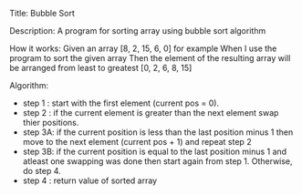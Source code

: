 Title: Bubble Sort

Description:
    A program for sorting array using bubble sort algorithm

How it works:
    Given an array [8, 2, 15, 6, 0] for example
    When I use the program to sort the given array
    Then the element of the resulting array will be arranged from least to greatest [0, 2, 6, 8, 15]

Algorithm:
- step 1 : start with the first element (current pos = 0).
- step 2 : if the current element is greater than the next element swap thier positions.
- step 3A: if the current position is less than the last position minus 1 then move to the next element (current pos + 1) and repeat step 2
- step 3B: if the current position is equal to the last position minus 1 and atleast one swapping was done then start again from step 1. Otherwise, do step 4.
- step 4 : return value of sorted array